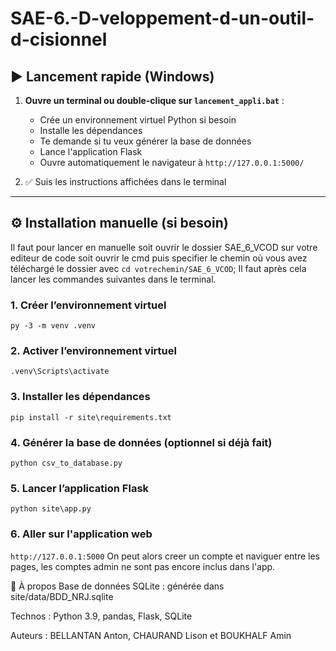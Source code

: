 # SAE-6.-D-veloppement-d-un-outil-d-cisionnel

## ▶️ Lancement rapide (Windows)

1. **Ouvre un terminal ou double-clique sur `lancement_appli.bat`** :
   - Crée un environnement virtuel Python si besoin
   - Installe les dépendances
   - Te demande si tu veux générer la base de données
   - Lance l'application Flask 
   - Ouvre automatiquement le navigateur à `http://127.0.0.1:5000/`

2. ✅ Suis les instructions affichées dans le terminal

---

## ⚙️ Installation manuelle (si besoin)
Il faut pour lancer en manuelle soit ouvrir le dossier SAE_6_VCOD sur votre editeur de code soit ouvrir le cmd puis specifier le chemin où vous avez téléchargé le dossier avec ```cd votrechemin/SAE_6_VCOD```;
Il faut après cela lancer les commandes suivantes dans le terminal.

### 1. Créer l’environnement virtuel 
```py -3 -m venv .venv```
### 2. Activer l’environnement virtuel
```.venv\Scripts\activate```
### 3. Installer les dépendances
```pip install -r site\requirements.txt```
### 4. Générer la base de données (optionnel si déjà fait)
```python csv_to_database.py```
### 5. Lancer l’application Flask
```python site\app.py```

### 6. Aller sur l'application web 
``http://127.0.0.1:5000``
On peut alors creer un compte et naviguer entre les pages, les comptes admin ne sont pas encore inclus dans l'app.

📝 À propos
Base de données SQLite : générée dans site/data/BDD_NRJ.sqlite

Technos : Python 3.9, pandas, Flask, SQLite

Auteurs : BELLANTAN Anton, CHAURAND Lison et BOUKHALF Amin
